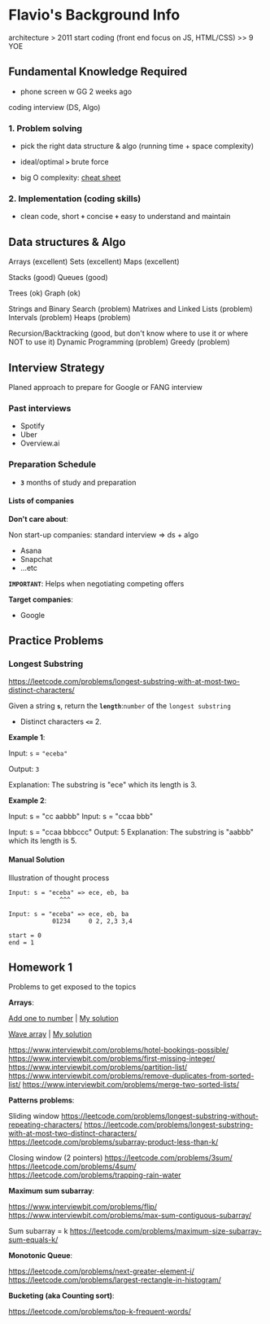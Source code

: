 # Flavio's Background Info

architecture > 2011 start coding (front end focus on JS, HTML/CSS) >> 9 YOE

## Fundamental Knowledge Required

- phone screen w GG 2 weeks ago

coding interview (DS, Algo)

### 1. Problem solving

- pick the right data structure & algo (running time + space complexity)
- ideal/optimal **`>`** brute force

- big O complexity: [cheat sheet](https://bigocheatsheet.com)

### 2. Implementation (coding skills)

- clean code, short **`+`** concise **`+`** easy to understand and maintain

## Data structures & Algo

Arrays (excellent)
Sets  (excellent)
Maps  (excellent)

Stacks  (good)
Queues  (good)

Trees (ok)
Graph (ok)

Strings and Binary Search (problem)
Matrixes and Linked Lists (problem)
Intervals (problem)
Heaps (problem)

Recursion/Backtracking (good, but don't know where to use it or where NOT to use it)
Dynamic Programming (problem)
Greedy (problem)

## Interview Strategy

Planed approach to prepare for Google or FANG interview

### Past interviews

- Spotify
- Uber
- Overview.ai

### Preparation Schedule

- **`3`** months of study and preparation

#### Lists of companies

**Don't care about**:

Non start-up companies: standard interview => ds + algo

- Asana
- Snapchat
- ...etc

**`IMPORTANT`**: Helps when negotiating competing offers

**Target companies**:

- Google

## Practice Problems

### Longest Substring

<https://leetcode.com/problems/longest-substring-with-at-most-two-distinct-characters/>

Given a string **`s`**, return the **`length`**:`number` of the `longest substring`

- Distinct characters **`<=`** 2.

**Example 1**:

Input: `s` = `"eceba"`

Output: `3`

Explanation: The substring is "ece" which its length is 3.

**Example 2**:

Input: s = "cc aabbb"
Input: s = "ccaa bbb"

Input: s = "ccaa bbbccc"
Output: 5
Explanation: The substring is "aabbb" which its length is 5.

#### Manual Solution

Illustration of thought process

```shell
Input: s = "eceba" => ece, eb, ba
              ^^^

Input: s = "eceba" => ece, eb, ba
            01234     0 2, 2,3 3,4

start = 0
end = 1
```

## Homework 1

Problems to get exposed to the topics

**Arrays**:

[Add one to number](https://leetcode.com/problems/plus-one/) | [My solution](arrays/plus-one.js)

[Wave array](https://www.interviewbit.com/problems/wave-array/) | [My solution](arrays/wave-array.js)

<https://www.interviewbit.com/problems/hotel-bookings-possible/>
<https://www.interviewbit.com/problems/first-missing-integer/>
<https://www.interviewbit.com/problems/partition-list/>
<https://www.interviewbit.com/problems/remove-duplicates-from-sorted-list/>
<https://www.interviewbit.com/problems/merge-two-sorted-lists/>

**Patterns problems**:

Sliding window
<https://leetcode.com/problems/longest-substring-without-repeating-characters/>
<https://leetcode.com/problems/longest-substring-with-at-most-two-distinct-characters/>
<https://leetcode.com/problems/subarray-product-less-than-k/>

Closing window (2 pointers)
<https://leetcode.com/problems/3sum/>
<https://leetcode.com/problems/4sum/>
<https://leetcode.com/problems/trapping-rain-water>

**Maximum sum subarray**:

<https://www.interviewbit.com/problems/flip/>
<https://www.interviewbit.com/problems/max-sum-contiguous-subarray/>

Sum subarray = k
<https://leetcode.com/problems/maximum-size-subarray-sum-equals-k/>

**Monotonic Queue**:

<https://leetcode.com/problems/next-greater-element-i/>
<https://leetcode.com/problems/largest-rectangle-in-histogram/>

**Bucketing (aka Counting sort)**:

<https://leetcode.com/problems/top-k-frequent-words/>
